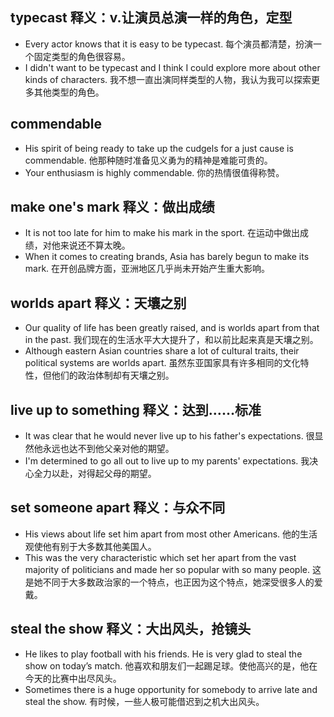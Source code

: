 ## typecast 释义：v.让演员总演一样的角色，定型
* Every actor knows that it is easy to be typecast. 每个演员都清楚，扮演一个固定类型的角色很容易。
* I didn't want to be typecast and I think I could explore more about other kinds of characters. 我不想一直出演同样类型的人物，我认为我可以探索更多其他类型的角色。

## commendable 
* His spirit of being ready to take up the cudgels for a just cause is commendable. 他那种随时准备见义勇为的精神是难能可贵的。
* Your enthusiasm is highly commendable. 你的热情很值得称赞。

## make one's mark 释义：做出成绩
* It is not too late for him to make his mark in the sport. 在运动中做出成绩，对他来说还不算太晚。
* When it comes to creating brands, Asia has barely begun to make its mark. 在开创品牌方面，亚洲地区几乎尚未开始产生重大影响。

## worlds apart  释义：天壤之别
* Our quality of life has been greatly raised, and is worlds apart from that in the past. 我们现在的生活水平大大提升了，和以前比起来真是天壤之别。
* Although eastern Asian countries share a lot of cultural traits, their political systems are worlds apart. 虽然东亚国家具有许多相同的文化特性，但他们的政治体制却有天壤之别。

## live up to something 释义：达到……标准
* It was clear that he would never live up to his father's expectations. 很显然他永远也达不到他父亲对他的期望。
* I'm determined to go all out to live up to my parents' expectations. 我决心全力以赴，对得起父母的期望。

## set someone apart  释义：与众不同
* His views about life set him apart from most other Americans. 他的生活观使他有别于大多数其他美国人。
* This was the very characteristic which set her apart from the vast majority of politicians and made her so popular with so many people. 这是她不同于大多数政治家的一个特点，也正因为这个特点，她深受很多人的爱戴。

## steal the show 释义：大出风头，抢镜头
* He likes to play football with his friends. He is very glad to steal the show on today’s match. 他喜欢和朋友们一起踢足球。使他高兴的是，他在今天的比赛中出尽风头。
* Sometimes there is a huge opportunity for somebody to arrive late and steal the show. 有时候，一些人极可能借迟到之机大出风头。
